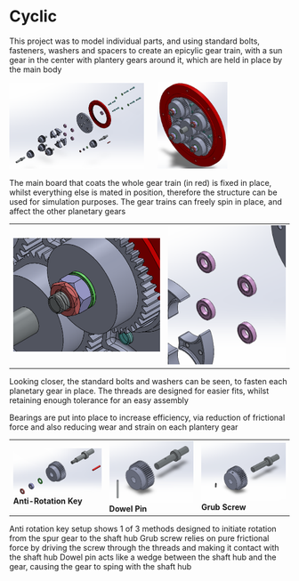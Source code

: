 # Cyclic

This project was to model individual parts, and using standard bolts, fasteners, washers and spacers to create an epicylic gear train, with a sun gear in the center with plantery gears around it, which are held in place by the main body

<img src="exploded-view-epicyclic-gear-train.png" alt="exploded view" width="48%" style="display:inline-block; margin-right:4%;">
<img src="epicyclic-gear-train.png" alt="assembled view" width="25%" style="display:inline-block;">

The main board that coats the whole gear train (in red) is fixed in place, whilst everything else is mated in position, therefore the structure can be used for simulation purposes. The gear trains can freely spin in place, and affect the other planetary gears

<table>
<tr>
<td><img src="close-up-standard-parts.png" alt="close-up standard parts" width="400"></td>
<td><img src="bearings.png" alt="bearings" width="320"></td>
</tr>
</table>

Looking closer, the standard bolts and washers can be seen, to fasten each planetary gear in place. The threads are designed for easier fits, whilst retaining enough tolerance for an easy assembly

Bearings are put into place to increase efficiency, via reduction of frictional force and also reducing wear and strain on each plantery gear

<table>
<tr>
<td><img src="anti-rotation-key.png" alt="anti-rotation key" width="250"><br><b>Anti-Rotation Key</b></td>
<td><img src="dowel-pin.png" alt="dowel pin" width="250"><br><b>Dowel Pin</b></td>
<td><img src="grub-screw.png" alt="grub screw" width="250"><br><b>Grub Screw</b></td>
</tr>
</table>

Anti rotation key setup shows 1 of 3 methods designed to initiate rotation from the spur gear to the shaft hub
Grub screw relies on pure frictional force by driving the screw through the threads and making it contact with the shaft hub
Dowel pin acts like a wedge between the shaft hub and the gear, causing the gear to sping with the shaft hub
